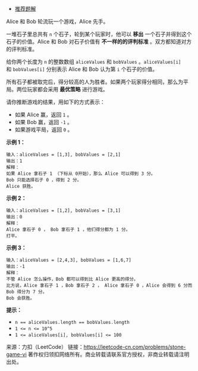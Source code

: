 * [推荐题解](https://leetcode-cn.com/problems/stone-game-vi/solution/c-tan-xin-zheng-ming-by-spacex-1-xi8y/)

Alice 和 Bob 轮流玩一个游戏，Alice 先手。

一堆石子里总共有 ```n``` 个石子，轮到某个玩家时，他可以 **移出** 一个石子并得到这个石子的价值。Alice 和 Bob 对石子价值有 **不一样的的评判标准** 。双方都知道对方的评判标准。

给你两个长度为 ```n``` 的整数数组 ```aliceValues``` 和 ```bobValues``` 。```aliceValues[i]``` 和 ```bobValues[i]``` 分别表示 Alice 和 Bob 认为第 ```i``` 个石子的价值。

所有石子都被取完后，得分较高的人为胜者。如果两个玩家得分相同，那么为平局。两位玩家都会采用 **最优策略** 进行游戏。

请你推断游戏的结果，用如下的方式表示：

* 如果 Alice 赢，返回 ```1``` 。
* 如果 Bob 赢，返回 ```-1``` 。
* 如果游戏平局，返回 ```0``` 。
 

**示例 1：**
```
输入：aliceValues = [1,3], bobValues = [2,1]
输出：1
解释：
如果 Alice 拿石子 1 （下标从 0开始），那么 Alice 可以得到 3 分。
Bob 只能选择石子 0 ，得到 2 分。
Alice 获胜。
```
**示例 2：**
```
输入：aliceValues = [1,2], bobValues = [3,1]
输出：0
解释：
Alice 拿石子 0 ， Bob 拿石子 1 ，他们得分都为 1 分。
打平。
```
**示例 3：**
```
输入：aliceValues = [2,4,3], bobValues = [1,6,7]
输出：-1
解释：
不管 Alice 怎么操作，Bob 都可以得到比 Alice 更高的得分。
比方说，Alice 拿石子 1 ，Bob 拿石子 2 ， Alice 拿石子 0 ，Alice 会得到 6 分而 Bob 得分为 7 分。
Bob 会获胜。
```

**提示：**

* ```n == aliceValues.length == bobValues.length```
* ```1 <= n <= 10^5```
* ```1 <= aliceValues[i], bobValues[i] <= 100```

来源：力扣（LeetCode）
链接：https://leetcode-cn.com/problems/stone-game-vi
著作权归领扣网络所有。商业转载请联系官方授权，非商业转载请注明出处。
